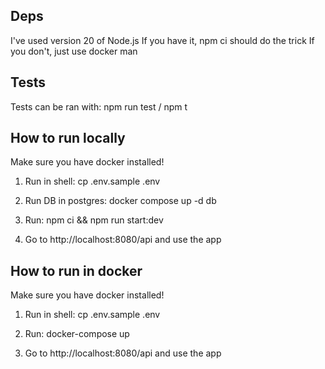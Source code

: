 ## Deps

I've used version 20 of Node.js
If you have it,
npm ci should do the trick
If you don't, just use docker man

## Tests

Tests can be ran with: npm run test / npm t

## How to run locally

Make sure you have docker installed!

1. Run in shell:
   cp .env.sample .env

2. Run DB in postgres:
   docker compose up -d db

3. Run:
   npm ci && npm run start:dev

4. Go to http://localhost:8080/api and use the app

## How to run in docker

Make sure you have docker installed!

1. Run in shell:
   cp .env.sample .env

2. Run:
   docker-compose up

3. Go to http://localhost:8080/api and use the app

